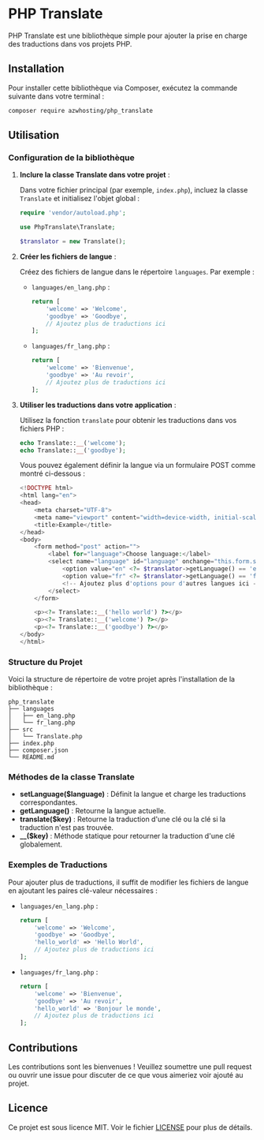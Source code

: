 # PHP Translate

PHP Translate est une bibliothèque simple pour ajouter la prise en charge des traductions dans vos projets PHP.

## Installation

Pour installer cette bibliothèque via Composer, exécutez la commande suivante dans votre terminal :

```bash
composer require azwhosting/php_translate
```

## Utilisation

### Configuration de la bibliothèque

1. **Inclure la classe Translate dans votre projet** :
   
   Dans votre fichier principal (par exemple, `index.php`), incluez la classe `Translate` et initialisez l'objet global :

    ```php
    require 'vendor/autoload.php';

    use PhpTranslate\Translate;

    $translator = new Translate();
    ```

2. **Créer les fichiers de langue** :

   Créez des fichiers de langue dans le répertoire `languages`. Par exemple :

   - `languages/en_lang.php` :
     ```php
     return [
         'welcome' => 'Welcome',
         'goodbye' => 'Goodbye',
         // Ajoutez plus de traductions ici
     ];
     ```

   - `languages/fr_lang.php` :
     ```php
     return [
         'welcome' => 'Bienvenue',
         'goodbye' => 'Au revoir',
         // Ajoutez plus de traductions ici
     ];
     ```

3. **Utiliser les traductions dans votre application** :

   Utilisez la fonction `translate` pour obtenir les traductions dans vos fichiers PHP :

    ```php
    echo Translate::__('welcome');
    echo Translate::__('goodbye');
    ```

   Vous pouvez également définir la langue via un formulaire POST comme montré ci-dessous :

    ```php
    <!DOCTYPE html>
    <html lang="en">
    <head>
        <meta charset="UTF-8">
        <meta name="viewport" content="width=device-width, initial-scale=1.0">
        <title>Example</title>
    </head>
    <body>
        <form method="post" action="">
            <label for="language">Choose language:</label>
            <select name="language" id="language" onchange="this.form.submit()">
                <option value="en" <?= $translator->getLanguage() == 'en' ? 'selected' : '' ?>>English</option>
                <option value="fr" <?= $translator->getLanguage() == 'fr' ? 'selected' : '' ?>>Français</option>
                <!-- Ajoutez plus d'options pour d'autres langues ici -->
            </select>
        </form>

        <p><?= Translate::__('hello world') ?></p>
        <p><?= Translate::__('welcome') ?></p>
        <p><?= Translate::__('goodbye') ?></p>
    </body>
    </html>
    ```

### Structure du Projet

Voici la structure de répertoire de votre projet après l'installation de la bibliothèque :

```
php_translate
├── languages
│   ├── en_lang.php
│   └── fr_lang.php
├── src
│   └── Translate.php
├── index.php
├── composer.json
└── README.md
```

### Méthodes de la classe Translate

- **setLanguage($language)** : Définit la langue et charge les traductions correspondantes.
- **getLanguage()** : Retourne la langue actuelle.
- **translate($key)** : Retourne la traduction d'une clé ou la clé si la traduction n'est pas trouvée.
- **__($key)** : Méthode statique pour retourner la traduction d'une clé globalement.

### Exemples de Traductions

Pour ajouter plus de traductions, il suffit de modifier les fichiers de langue en ajoutant les paires clé-valeur nécessaires :

- `languages/en_lang.php` :
  ```php
  return [
      'welcome' => 'Welcome',
      'goodbye' => 'Goodbye',
      'hello_world' => 'Hello World',
      // Ajoutez plus de traductions ici
  ];
  ```

- `languages/fr_lang.php` :
  ```php
  return [
      'welcome' => 'Bienvenue',
      'goodbye' => 'Au revoir',
      'hello_world' => 'Bonjour le monde',
      // Ajoutez plus de traductions ici
  ];
  ```

## Contributions

Les contributions sont les bienvenues ! Veuillez soumettre une pull request ou ouvrir une issue pour discuter de ce que vous aimeriez voir ajouté au projet.

## Licence

Ce projet est sous licence MIT. Voir le fichier [LICENSE](LICENSE) pour plus de détails.
